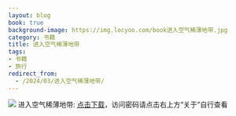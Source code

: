 ```yaml
---
layout: blog
book: true
background-image: https://img.locyoo.com/book进入空气稀薄地带.jpg
category: 书籍
title: 进入空气稀薄地带
tags:
- 书籍
- 旅行
redirect_from:
  - /2024/03/进入空气稀薄地带/
---
```

![](https://img.locyoo.com/book进入空气稀薄地带.jpg)
进入空气稀薄地带: <a name = "ref1" href="https://url18.ctfile.com/f/50983618-1449297850-ae382b?p=3619">点击下载</a>，访问密码请点击右上方“关于”自行查看